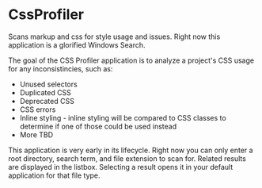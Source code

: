 CssProfiler
===========

Scans markup and css for style usage and issues. Right now this application is a glorified Windows Search.

The goal of the CSS Profiler application is to analyze a project's CSS usage for any inconsistincies, such as:

* Unused selectors
* Duplicated CSS
* Deprecated CSS
* CSS errors
* Inline styling - inline styling will be compared to CSS classes to determine if one of those could be used instead
* More TBD

This application is very early in its lifecycle. Right now you can only enter a root directory, 
search term, and file extension to scan for. Related results are displayed in the listbox. Selecting a result opens it in
your default application for that file type.
